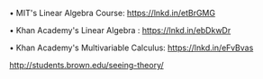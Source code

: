 
• MIT's Linear Algebra Course: https://lnkd.in/etBrGMG

• Khan Academy's Linear Algebra : https://lnkd.in/ebDkwDr

• Khan Academy's Multivariable Calculus: https://lnkd.in/eFvBvas

http://students.brown.edu/seeing-theory/
